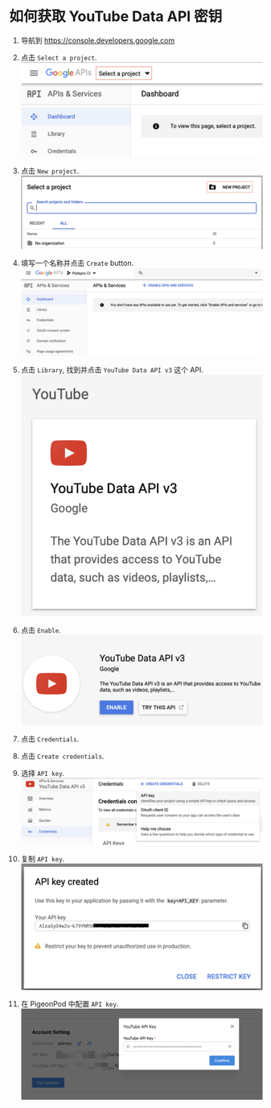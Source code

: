 # 如何获取 YouTube Data API 密钥

1. 导航到 https://console.developers.google.com

2. 点击 `Select a project`.
![Select project](../img/youtube_select_project.png)

3. 点击 `New project`.
![New project](../img/youtube_new_project.png)

4. 填写一个名称并点击 `Create` button.
![Dashboard](../img/youtube_dashboard.png)

5. 点击 `Library`, 找到并点击 `YouTube Data API v3` 这个 API.
![YouTube Data API](../img/youtube_data_api_v3.png)

6. 点击 `Enable`.
![YouTube Enable](../img/youtube_data_api_enable.png)

5. 点击 `Credentials`.

6. 点击 `Create credentials`.

7. 选择 `API key`.
![Create API key](../img/youtube_create_api_key.png)

8. 复制 `API key`.
![Copy token](../img/youtube_copy_token.png)

9. 在 PigeonPod 中配置 `API key`.
![Edit api key](../img/edit-youtube-api-key.png)

